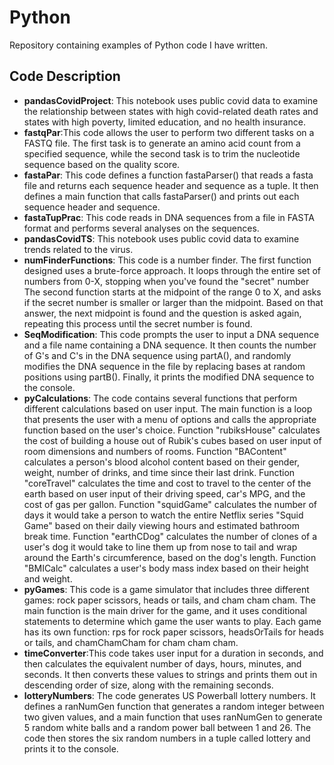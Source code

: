 # Python

Repository containing examples of Python code I have written.

## Code Description

* **pandasCovidProject**: This notebook uses public covid data to examine the relationship between states with high covid-related death rates and states with high poverty, limited education, and no health insurance. 
* **fastqPar**:This code allows the user to perform two different tasks on a FASTQ file. The first task is to generate an amino acid count from a specified sequence, while the second task is to trim the nucleotide sequence based on the quality score.
* **fastaPar**: This code defines a function fastaParser() that reads a fasta file and returns each sequence header and sequence as a tuple. It then defines a main function that calls fastaParser() and prints out each sequence header and sequence.
* **fastaTupPrac**: This code reads in DNA sequences from a file in FASTA format and performs several analyses on the sequences. 
* **pandasCovidTS**: This notebook uses public covid data to examine trends related to the virus. 
* **numFinderFunctions**: This code is a number finder. The first function designed uses a brute-force approach. It loops through the entire set of numbers from 0-X, stopping when you've found the "secret" number
The second function starts at the midpoint of the range 0 to X, and asks if the secret number is smaller or larger than the midpoint. Based on that answer, the next midpoint is found and the question is asked again, repeating this process until the secret number is found.
* **SeqModification**: This code prompts the user to input a DNA sequence and a file name containing a DNA sequence. It then counts the number of G's and C's in the DNA sequence using partA(), and randomly modifies the DNA sequence in the file by replacing bases at random positions using partB(). Finally, it prints the modified DNA sequence to the console.
* **pyCalculations**: The code contains several functions that perform different calculations based on user input. The main function is a loop that presents the user with a menu of options and calls the appropriate function based on the user's choice. Function "rubiksHouse" calculates the cost of building a house out of Rubik's cubes based on user input of room dimensions and numbers of rooms. Function "BAContent" calculates a person's blood alcohol content based on their gender, weight, number of drinks, and time since their last drink. Function "coreTravel" calculates the time and cost to travel to the center of the earth based on user input of their driving speed, car's MPG, and the cost of gas per gallon. Function "squidGame" calculates the number of days it would take a person to watch the entire Netflix series "Squid Game" based on their daily viewing hours and estimated bathroom break time. Function "earthCDog" calculates the number of clones of a user's dog it would take to line them up from nose to tail and wrap around the Earth's circumference, based on the dog's length. Function "BMICalc" calculates a user's body mass index based on their height and weight.
* **pyGames**: This code is a game simulator that includes three different games: rock paper scissors, heads or tails, and cham cham cham. The main function is the main driver for the game, and it uses conditional statements to determine which game the user wants to play. Each game has its own function: rps for rock paper scissors, headsOrTails for heads or tails, and chamChamCham for cham cham cham.
* **timeConverter**:This code takes user input for a duration in seconds, and then calculates the equivalent number of days, hours, minutes, and seconds. It then converts these values to strings and prints them out in descending order of size, along with the remaining seconds.
* **lotteryNumbers**: The code generates US Powerball lottery numbers. It defines a ranNumGen function that generates a random integer between two given values, and a main function that uses ranNumGen to generate 5 random white balls and a random power ball between 1 and 26. The code then stores the six random numbers in a tuple called lottery and prints it to the console.
